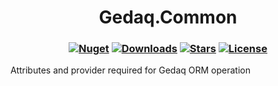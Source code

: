 <h1 align="center">
  <a>Gedaq.Common</a>
</h1>

<h3 align="center">

  [![Nuget](https://img.shields.io/nuget/v/Gedaq.Common?logo=StackMemoryCollections)](https://www.nuget.org/packages/Gedaq.Common/)
  [![Downloads](https://img.shields.io/nuget/dt/Gedaq.Common.svg)](https://www.nuget.org/packages/Gedaq.Common/)
  [![Stars](https://img.shields.io/github/stars/SoftStoneDevelop/Gedaq.Common?color=brightgreen)](https://github.com/SoftStoneDevelop/Gedaq.Common/stargazers)
  [![License](https://img.shields.io/badge/license-MIT-blue.svg)](LICENSE)

</h3>

Attributes and provider required for Gedaq ORM operation
